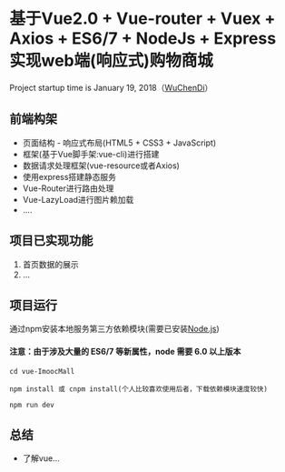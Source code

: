 # 基于Vue2.0 + Vue-router + Vuex + Axios + ES6/7 + NodeJs + Express 实现web端(响应式)购物商城

Project startup time is January 19, 2018（[WuChenDi](https://github.com/WuChenDi)）

## 前端构架

- 页面结构 - 响应式布局(HTML5 + CSS3 + JavaScript)
- 框架(基于Vue脚手架:vue-cli)进行搭建
- 数据请求处理框架(vue-resource或者Axios)
- 使用express搭建静态服务
- Vue-Router进行路由处理
- Vue-LazyLoad进行图片赖加载
- ....

## 项目已实现功能

1. 首页数据的展示
2. ...

## 项目运行

通过npm安装本地服务第三方依赖模块(需要已安装[Node.js](https://nodejs.org/))

#### 注意：由于涉及大量的 ES6/7 等新属性，node 需要 6.0 以上版本
```
cd vue-ImoocMall

npm install 或 cnpm install(个人比较喜欢使用后者，下载依赖模块速度较快)

npm run dev

```
## 总结

- 了解vue...
